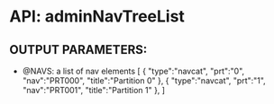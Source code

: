 # API: adminNavTreeList


## OUTPUT PARAMETERS: ##
  * @NAVS: 
a list of nav elements
[
{	"type":"navcat", "prt":"0", "nav":"PRT000", "title":"Partition 0"  },
{	"type":"navcat", "prt":"1", "nav":"PRT001", "title":"Partition 1"  },
]

